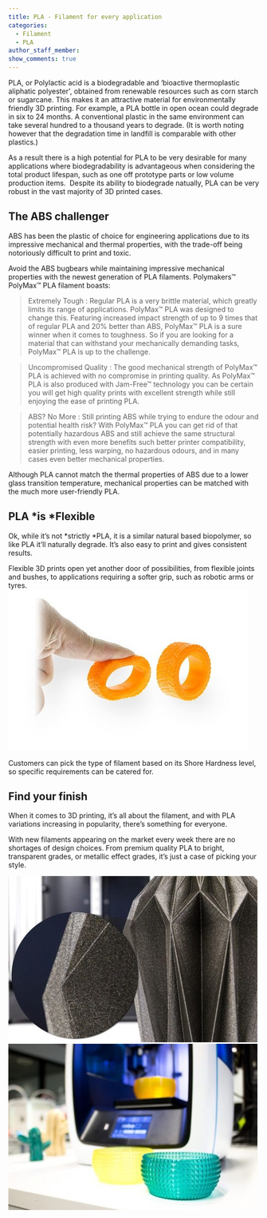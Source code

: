 ```yaml
---
title: PLA - Filament for every application
categories:
  - Filament
  - PLA
author_staff_member:
show_comments: true
---
```


PLA, or Polylactic acid is a biodegradable and ‘bioactive thermoplastic aliphatic polyester', obtained from renewable resources such as corn starch or sugarcane. This makes it an attractive material for environmentally friendly 3D printing. For example, a PLA bottle in open ocean could degrade in six to 24 months. A conventional plastic in the same environment can take several hundred to a thousand years to degrade. (It is worth noting however that the degradation time in landfill is comparable with other plastics.)

As a result there is a high potential for PLA to be very desirable for many applications where biodegradability is advantageous when considering the total product lifespan, such as one off prototype parts or low volume production items.&nbsp; Despite its ability to biodegrade natually, PLA can be very robust in the vast majority of 3D printed cases.

## The ABS challenger

ABS has been the plastic of choice for engineering applications due to its impressive mechanical and thermal properties, with the trade-off being notoriously difficult to print and toxic.

Avoid the ABS bugbears while maintaining impressive mechanical properties with the newest generation of PLA filaments. Polymakers™ PolyMax™ PLA filament boasts:

> Extremely Tough : Regular PLA is a very brittle material, which greatly limits its range of applications. PolyMax™ PLA was designed to change this. Featuring increased impact strength of up to 9 times that of regular PLA and 20% better than ABS, PolyMax™ PLA is a sure winner when it comes to toughness. So if you are looking for a material that can withstand your mechanically demanding tasks, PolyMax™ PLA is up to the challenge.

> Uncompromised Quality : The good mechanical strength of PolyMax™ PLA is achieved with no compromise in printing quality. As PolyMax™ PLA is also produced with Jam-Free™ technology you can be certain you will get high quality prints with excellent strength while still enjoying the ease of printing PLA.

> ABS? No More : Still printing ABS while trying to endure the odour and potential health risk? With PolyMax™ PLA you can get rid of that potentially hazardous ABS and still achieve the same structural strength with even more benefits such better printer compatibility, easier printing, less warping, no hazardous odours, and in many cases even better mechanical properties.

Although PLA cannot match the thermal properties of ABS due to a lower glass transition temperature, mechanical properties can be matched with the much more user-friendly PLA.

## PLA&nbsp;*is&nbsp;*Flexible

Ok, while it’s not *strictly&nbsp;*PLA, it is a similar natural based biopolymer, so like PLA it’ll naturally degrade. It’s also easy to print and gives consistent results.

Flexible 3D prints open yet another door of possibilities, from flexible joints and bushes, to applications requiring a softer grip, such as robotic arms or tyres.![](/uploads/versions/flex-image-opt---x----481-322x---.jpg)

Customers can pick the type of filament based on its Shore Hardness level, so specific requirements can be catered for.

## Find your finish

When it comes to 3D printing, it’s all about the filament, and with PLA variations increasing in popularity, there’s something for everyone.

With new filaments appearing on the market every week there are no shortages of design choices. From premium quality PLA to bright, transparent grades, or metallic effect grades, it’s just a case of picking your style.

![](/uploads/versions/colorfabb-ngen-lux---x----500-333x---.jpg)![](/uploads/versions/colorfabb-transparent---x----500-333x---.jpg)